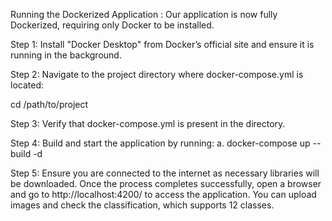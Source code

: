 Running the Dockerized Application : Our application is now fully Dockerized, requiring only Docker to be installed.

Step 1: Install "Docker Desktop" from Docker’s official site and ensure it is running in the background.

Step 2: Navigate to the project directory where docker-compose.yml is located:

cd /path/to/project  

Step 3: Verify that docker-compose.yml is present in the directory.

Step 4: Build and start the application by running:
        a. docker-compose up --build -d  

Step 5: Ensure you are connected to the internet as necessary libraries will be downloaded. 
Once the process completes successfully, open a browser and go to http://localhost:4200/ to 
access the application. You can upload images and check the classification, which supports 12 classes.

